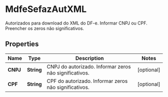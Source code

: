 

# MdfeSefazAutXML

Autorizados para download do XML do DF-e.  Informar CNPJ ou CPF. Preencher os zeros não significativos.

## Properties

| Name | Type | Description | Notes |
|------------ | ------------- | ------------- | -------------|
|**CNPJ** | **String** | CNPJ do autorizado.  Informar zeros não significativos. |  [optional] |
|**CPF** | **String** | CPF do autorizado.  Informar zeros não significativos. |  [optional] |



